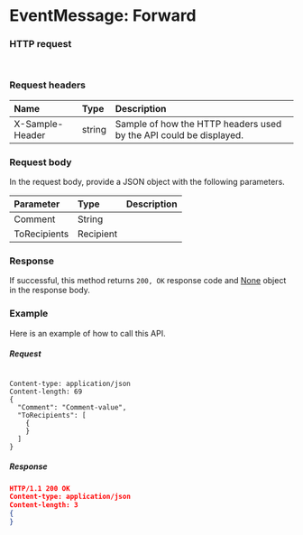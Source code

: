 # EventMessage: Forward


### HTTP request
```http


```
### Request headers
| Name       | Type | Description|
|:---------------|:--------|:----------|
| X-Sample-Header  | string  | Sample of how the HTTP headers used by the API could be displayed.|

### Request body
In the request body, provide a JSON object with the following parameters.

| Parameter	   | Type	|Description|
|:---------------|:--------|:----------|
|Comment|String||
|ToRecipients|Recipient||

### Response
If successful, this method returns `200, OK` response code and [None](../resources/none.md) object in the response body.

### Example
Here is an example of how to call this API.
##### Request
```http

Content-type: application/json
Content-length: 69
{
  "Comment": "Comment-value",
  "ToRecipients": [
    {
    }
  ]
}
```
##### Response
```json
HTTP/1.1 200 OK
Content-type: application/json
Content-length: 3
{
}
```

<!-- uuid: e8fd228c-99e3-4b19-aaba-0c5cd47e520f
2015-10-09 18:34:12 UTC -->
